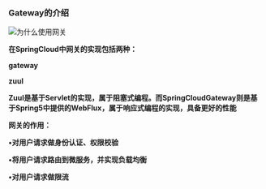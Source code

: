 ### Gateway的介绍



![为什么使用网关](E:\笔记整理\微服务技术\图解\为什么使用网关.png)



**在SpringCloud中网关的实现包括两种：**

**gateway**

**zuul**

**Zuul是基于Servlet的实现，属于阻塞式编程。而SpringCloudGateway则是基于Spring5中提供的WebFlux，属于响应式编程的实现，具备更好的性能**





**网关的作用：**

**•对用户请求做身份认证、权限校验**

**•将用户请求路由到微服务，并实现负载均衡**

**•对用户请求做限流**